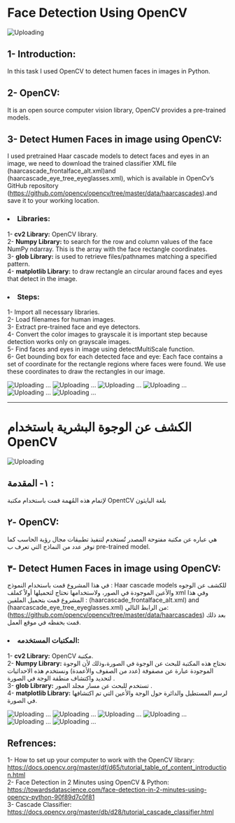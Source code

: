 # Face Detection Using OpenCV

![Uploading](OpenCV.jpeg)

## 1- Introduction: </br>
In this task I used OpenCV to detect humen faces in images in Python. </br>

## 2- OpenCV: </br>
It is an open source computer vision library, OpenCV provides a pre-trained models. </br>

## 3- Detect Humen Faces in image using OpenCV:</br>
I used pretrained Haar cascade models to detect faces and eyes in an image, we need to download the trained classifier XML file (haarcascade_frontalface_alt.xml)and (haarcascade_eye_tree_eyeglasses.xml), which is available in OpenCv’s GitHub repository (https://github.com/opencv/opencv/tree/master/data/haarcascades).and save it to your working location.<br>

### <li> Libraries:</li> 
1- <b>cv2 Library:</b> OpenCV library.<br>
2- <b>Numpy Library:</b> to search for the row and column values of the face NumPy ndarray. This is the array with the face rectangle coordinates.<br>
3- <b>glob Library:</b> is used to retrieve files/pathnames matching a specified pattern.<br>
4- <b>matplotlib Library:</b> to draw rectangle an circular around faces and eyes that detect in the image.<br>

### <li>Steps:</li>
1- Import all necessary libraries.<br>
2- Load filenames for human images. <br>
3- Extract pre-trained face and eye detectors. <br>
4- Convert the color images to grayscale it is important step because detection works only on grayscale images.<br>
5- Find faces and eyes in image using detectMultiScale function.<br>
6- Get bounding box for each detected face and eye: Each face contains a set of coordinate for the rectangle regions where faces were found. We use these coordinates to draw the rectangles in our image.

![Uploading …](f1.png)
![Uploading …](f2.png)
![Uploading …](f3.png)
![Uploading …](f4.png)
![Uploading …](f5.png)
![Uploading …](f6.png)

_______________________________________________________________________________________________

# الكشف عن الوجوة البشرية باستخدام OpenCV
![Uploading](OpenCV.jpeg)

## ١- المقدمة : </br>
لإتمام هذه المُهمة قمت باستخدام مكتبة OpentCV 
بلغة البايثون

## ٢- OpenCV: </br>
 هي عباره عن مكتبة مفتوحة المصدر تُستخدم لتنفيذ تطبيقات مجال رؤية الحاسب كما توفر عدد من النماذج التي تعرف ب
 pre-trained model.

## ٣- Detect Humen Faces in image using OpenCV:</br>
في هذا المشروع قمت باستخدام النموذج :
Haar cascade models
للكشف عن الوجوه والأعين الموجودة في الصور، ولاستخدامها نحتاج لتحميلها أولاً كملف xml
وفي هذا المشروع قمت بتحميل الملفين :
(haarcascade_frontalface_alt.xml) and (haarcascade_eye_tree_eyeglasses.xml)
 من الرابط التالي:
 (https://github.com/opencv/opencv/tree/master/data/haarcascades)
 بعد ذلك قمت بحفظه في موقع العمل.
 
 ### <li> المكتبات المستخدمه:</li>
 1- <b>cv2 Library:</b> OpenCV مكتبة.<br>
2- <b>Numpy Library:</b> نحتاج هذه المكتبة للبحث عن الوجوة في الصورة،وذلك لأن الوجوة الموجودة عبارة عن مصفوفة (عدد من الصفوف والأعمدة) ونستخدم هذه الاحداثيات لتحديد واكتشاف منطقة الوجة في الصورة . <br>
3- <b>glob Library:</b> تستخدم للبحث عن مسار مجلد الصور .<br>
4- <b>matplotlib Library:</b> لرسم المستطيل والدائرة حول الوجة والأعين التي تم اكتشافها في الصورة.<br>

![Uploading …](f1.png)
![Uploading …](f2.png)
![Uploading …](f3.png)
![Uploading …](f4.png)
![Uploading …](f5.png)
![Uploading …](f6.png)

## Refrences:

1- How to set up your computer to work with the OpenCV library: https://docs.opencv.org/master/df/d65/tutorial_table_of_content_introduction.html<br>
2- Face Detection in 2 Minutes using OpenCV & Python: https://towardsdatascience.com/face-detection-in-2-minutes-using-opencv-python-90f89d7c0f81 <br> 
3- Cascade Classifier: https://docs.opencv.org/master/db/d28/tutorial_cascade_classifier.html<br>
